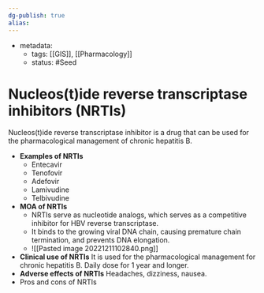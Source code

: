 ```yaml
---
dg-publish: true
alias:
---
```

- metadata:
	- tags: [[GIS]], [[Pharmacology]]
	- status: #Seed 
# Nucleos(t)ide reverse transcriptase inhibitors (NRTIs)
Nucleos(t)ide reverse transcriptase inhibitor is a drug that can be used for the pharmacological management of chronic hepatitis B.
- **Examples of NRTIs**
    - Entecavir
    - Tenofovir
    - Adefovir
    - Lamivudine
    - Telbivudine
- **MOA of NRTIs**
	- NRTIs serve as nucleotide analogs, which serves as a competitive inhibitor for HBV reverse transcriptase.
	- It binds to the growing viral DNA chain, causing premature chain termination, and prevents DNA elongation.
	- ![[Pasted image 20221211102840.png]]
- **Clinical use of NRTIs**
    It is used for the pharmacological management for chronic hepatitis B.
    Daily dose for 1 year and longer.
- **Adverse effects of NRTIs**
    Headaches, dizziness, nausea.
- Pros and cons of NRTIs